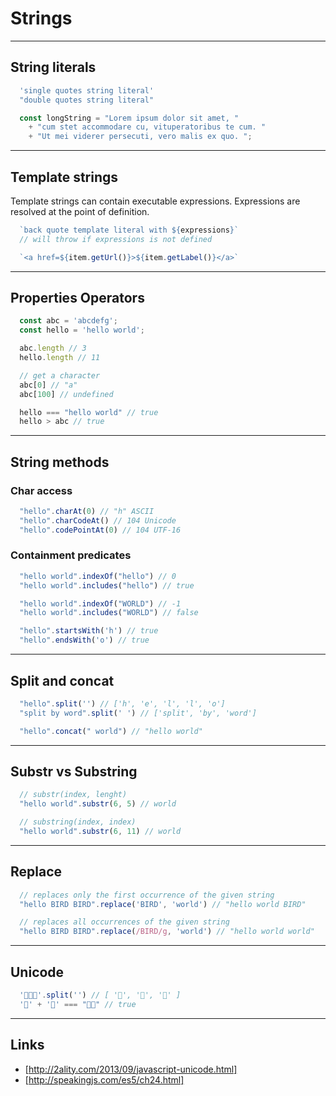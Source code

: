# Strings

---
## String literals

```javascript
  'single quotes string literal'
  "double quotes string literal"

  const longString = "Lorem ipsum dolor sit amet, "
    + "cum stet accommodare cu, vituperatoribus te cum. "
    + "Ut mei viderer persecuti, vero malis ex quo. ";
```

---
## Template strings

Template strings can contain executable expressions.
Expressions are resolved at the point of definition.

```javascript
  `back quote template literal with ${expressions}`
  // will throw if expressions is not defined

  `<a href=${item.getUrl()}>${item.getLabel()}</a>`
```

---
## Properties Operators

```javascript
  const abc = 'abcdefg';
  const hello = 'hello world';

  abc.length // 3
  hello.length // 11

  // get a character
  abc[0] // "a"
  abc[100] // undefined

  hello === "hello world" // true
  hello > abc // true
```

---
## String methods

### Char access

```javascript
  "hello".charAt(0) // "h" ASCII
  "hello".charCodeAt() // 104 Unicode
  "hello".codePointAt(0) // 104 UTF-16
```

### Containment predicates

```javascript
  "hello world".indexOf("hello") // 0
  "hello world".includes("hello") // true

  "hello world".indexOf("WORLD") // -1
  "hello world".includes("WORLD") // false

  "hello".startsWith('h') // true
  "hello".endsWith('o') // true
```

---
## Split and concat

```javascript
  "hello".split('') // ['h', 'e', 'l', 'l', 'o']
  "split by word".split(' ') // ['split', 'by', 'word']

  "hello".concat(" world") // "hello world"
```

---
## Substr vs Substring

```javascript
  // substr(index, lenght)
  "hello world".substr(6, 5) // world

  // substring(index, index)
  "hello world".substr(6, 11) // world
```

---
## Replace

```javascript
  // replaces only the first occurrence of the given string
  "hello BIRD BIRD".replace('BIRD', 'world') // "hello world BIRD"

  // replaces all occurrences of the given string
  "hello BIRD BIRD".replace(/BIRD/g, 'world') // "hello world world"
```

---
## Unicode

```javascript
  '👨‍👩‍👦'.split('') // [ '👨', '👩', '👦' ]
  '👨' + '🏽' === "👨🏽" // true
```

---
## Links

- [http://2ality.com/2013/09/javascript-unicode.html]
- [http://speakingjs.com/es5/ch24.html]
